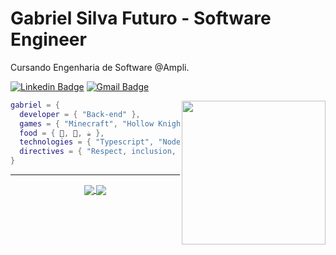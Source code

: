 # Gabriel Silva Futuro - Software Engineer


Cursando Engenharia de Software @Ampli. </br> 


[![Linkedin Badge](https://img.shields.io/badge/-Gabriel%20Silva-42D3FF?style=flat-square&logo=Linkedin&logoColor=white&link=https://www.linkedin.com/in/gabriels5g/)](https://www.linkedin.com/in/gabriels5g/) 
[![Gmail Badge](https://img.shields.io/badge/-gabrielspxls@gmail.com-42D3FF?style=flat-square&logo=Gmail&logoColor=white&link=mailto:gabrielspxls@gmail.com)](mailto:gabrielspxls@gmail.com)

<img align='right' src="https://media.giphy.com/media/kdddIq6rZJIEbHVlHk/giphy.gif" width="230">

```lua
gabriel = {
  developer = { "Back-end" },
  games = { "Minecraft", "Hollow Knight", "Hogwarts Legacy" },
  food = { 🍣, 🍕, ☕ },
  technologies = { "Typescript", "Nodejs" },
  directives = { "Respect, inclusion, equality", "Life comes first", "Enjoy and have fun!" }
}
```

---

<p align="center">
  <a href="https://github.com/gabriels5g/">
    <img align="center" src="https://github-readme-stats.vercel.app/api?username=gabriels5g&show_icons=true&theme=gotham&count_private=true&hide_title=true" />
  </a>
  <a href="https://github.com/RafaSKB/">
    <img align="center" src="https://github-readme-stats.vercel.app/api/top-langs/?username=gabriels5g&layout=default&theme=gotham&count_private=true" />
  </a>
</p>
